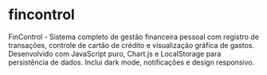 # fincontrol
FinControl - Sistema completo de gestão financeira pessoal com registro de transações, controle de cartão de crédito e visualização gráfica de gastos. Desenvolvido com JavaScript puro, Chart.js e LocalStorage para persistência de dados. Inclui dark mode, notificações e design responsivo.
